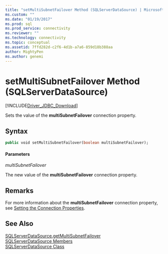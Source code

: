 ```yaml
---
title: "setMultiSubnetFailover Method (SQLServerDataSource) | Microsoft Docs"
ms.custom: ""
ms.date: "01/19/2017"
ms.prod: sql
ms.prod_service: connectivity
ms.reviewer: ""
ms.technology: connectivity
ms.topic: conceptual
ms.assetid: 7ffd282d-c2f6-4d1b-a7a6-859d18b388aa
author: MightyPen
ms.author: genemi
---
```

# setMultiSubnetFailover Method (SQLServerDataSource)
[!INCLUDE[Driver_JDBC_Download](../../../includes/driver_jdbc_download.md)]

  Sets the value of the **multiSubnetFailover** connection property.  
  
## Syntax  
  
```vb  
public void setMultiSubnetFailover(boolean multiSubnetFailover);  
```  
  
#### Parameters  
 *multiSubnetFailover*  
  
 The new value of the **multiSubnetFailover** connection property.  
  
## Remarks  
 For more information about the **multiSubnetFailover** connection property, see [Setting the Connection Properties](../../../connect/jdbc/setting-the-connection-properties.md).  
  
## See Also  
 [SQLServerDataSource.getMultiSubnetFailover](../../../connect/jdbc/reference/getmultisubnetfailover-method-sqlserverdatasource.md)   
 [SQLServerDataSource Members](../../../connect/jdbc/reference/sqlserverdatasource-members.md)   
 [SQLServerDataSource Class](../../../connect/jdbc/reference/sqlserverdatasource-class.md)  
  
  
